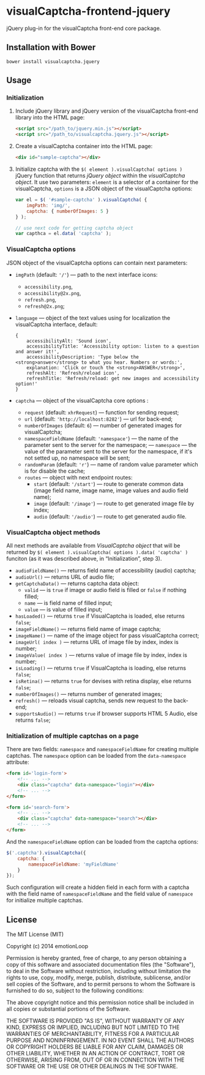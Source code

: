 visualCaptcha-frontend-jquery
=============================

jQuery plug-in for the visualCaptcha front-end core package.


## Installation with Bower

```
bower install visualcaptcha.jquery
```


## Usage

### Initialization 

1. Include jQuery library and jQuery version of the visualCaptcha front-end library into the HTML page:

    ```html
    <script src="/path_to/jquery.min.js"></script>
    <script src="/path_to/visualcaptcha.jquery.js"></script>
    ```

2. Create a visualCaptcha container into the HTML page:

    ```html
    <div id="sample-captcha"></div>
    ```

3. Initialize captcha with the `$( element ).visualCaptcha( options )` jQuery function that returns _jQuery object_ within the _visualCaptcha object_. It use two parameters: `element` is a selector of a container for the visualCaptcha, `options` is a JSON object of the visualCaptcha options:

    ```javascript
    var el = $( '#sample-captcha' ).visualCaptcha( {
        imgPath: 'img/',
        captcha: { numberOfImages: 5 }
    } );

    // use next code for getting captcha object
    var capthca = el.data( 'captcha' );
    ```

### VisualCaptcha options

JSON object of the visualCaptcha options can contain next parameters:

- `imgPath` (default: `'/'`) — path to the next interface icons:
    - `accessibility.png`,
    - `accessibility@2x.png`,
    - `refresh.png`,
    - `refresh@2x.png`;

- `language` — object of the text values using for localization the visualCaptcha interface, default:
    ```
    {
        accessibilityAlt: 'Sound icon',
        accessibilityTitle: 'Accessibility option: listen to a question and answer it!',
        accessibilityDescription: 'Type below the <strong>answer</strong> to what you hear. Numbers or words:',
        explanation: 'Click or touch the <strong>ANSWER</strong>',
        refreshAlt: 'Refresh/reload icon',
        refreshTitle: 'Refresh/reload: get new images and accessibility option!'
    }
    ```

- `captcha` — object of the visualCaptcha core options :
    - `request` (default: `xhrRequest`) — function for sending request;
    - `url` (default: `'http://localhost:8282'`) — url for back-end;
    <!-- !FIXME - `path` (default: `''`) — is the url prefix; -->
    <!-- !FIXME - `autoRefresh` (default: `true`) — if it is `true` it will load the data when it's constructed; -->
    - `numberOfImages` (default: `6`) — number of generated images for visualCaptcha;
    - `namespaceFieldName` (default: `'namespace'`) — the name of the parameter sent to the server for the namespace;
    — `namespace` — the value of the parameter sent to the server for the namespace, if it's not setted up, no namespace will be sent;
    - `randomParam` (default: `'r'`) — name of random value parameter which is for disable the cache;
    - `routes` — object with next endpoint routes:
        - `start` (default: `'/start'`) — route to generate common data (image field name, image name, image values and audio field name);
        - `image` (default: `'/image'`) — route to get generated image file by index;
        - `audio` (default: `'/audio'`) — route to get generated audio file.

### VisualCaptcha object methods

All next methods are available from _VisualCaptcha object_ that will be returned by `$( element ).visualCaptcha( options ).data( 'captcha' )` funciton (as it was described above, in “Initialization”, step 3).

- `audioFieldName()` — returns field name of accessibility (audio) captcha;
- `audioUrl()` — returns URL of audio file;
- `getCaptchaData()` — returns captcha data object:
    - `valid` — is `true` if image or audio field is filled or `false` if nothing filled;
    - `name` — is field name of filled input;
    - `value` — is value of filled input;
- `hasLoaded()` — returns `true` if VisualCaptcha is loaded, else returns `false`;
- `imageFieldName()` — returns field name of image captcha;
- `imageName()` — name of the image object for pass visualCaptcha correct;
- `imageUrl( index )` — returns URL of image file by index, index is number;
- `imageValue( index )` — returns value of image file by index, index is number;
- `isLoading()` — returns `true` if VisualCaptcha is loading, else returns `false`;
- `isRetina()` — returns `true` for devises with retina display, else returns `false`;
- `numberOfImages()` — returns number of generated images;
- `refresh()` — reloads visual captcha, sends new request to the back-end;
- `supportsAudio()` — returns `true` if browser supports HTML 5 Audio, else returns `false`;

### Initialization of multiple captchas on a page

There are two fields: `namespace` and `namespaceFieldName` for creating multiple captchas.
The `namespace` option can be loaded from the `data-namespace` attribute:
```html
<form id='login-form'>
    <!-- ... -->
    <div class="captcha" data-namespace="login"></div>
    <!-- ... -->
</form>

<form id='search-form'>
    <!-- ... -->
    <div class="captcha" data-namespace="search"></div>
    <!-- ... -->
</form>
```

And the `namespaceFieldName` option can be loaded from the captcha options:
```javascript
$('.captcha').visualCaptcha({
    captcha: {
        namespaceFieldName: 'myFieldName'
    }
});
```

Such configuration will create a hidden field in each form with a captcha
with the field name of `namespaceFieldName` and the field value of `namespace`
for initialize multiple captchas.

## License

The MIT License (MIT)

Copyright (c) 2014 emotionLoop

Permission is hereby granted, free of charge, to any person obtaining a copy of
this software and associated documentation files (the "Software"), to deal in
the Software without restriction, including without limitation the rights to
use, copy, modify, merge, publish, distribute, sublicense, and/or sell copies of
the Software, and to permit persons to whom the Software is furnished to do so,
subject to the following conditions:

The above copyright notice and this permission notice shall be included in all
copies or substantial portions of the Software.

THE SOFTWARE IS PROVIDED "AS IS", WITHOUT WARRANTY OF ANY KIND, EXPRESS OR
IMPLIED, INCLUDING BUT NOT LIMITED TO THE WARRANTIES OF MERCHANTABILITY, FITNESS
FOR A PARTICULAR PURPOSE AND NONINFRINGEMENT. IN NO EVENT SHALL THE AUTHORS OR
COPYRIGHT HOLDERS BE LIABLE FOR ANY CLAIM, DAMAGES OR OTHER LIABILITY, WHETHER
IN AN ACTION OF CONTRACT, TORT OR OTHERWISE, ARISING FROM, OUT OF OR IN
CONNECTION WITH THE SOFTWARE OR THE USE OR OTHER DEALINGS IN THE SOFTWARE.

